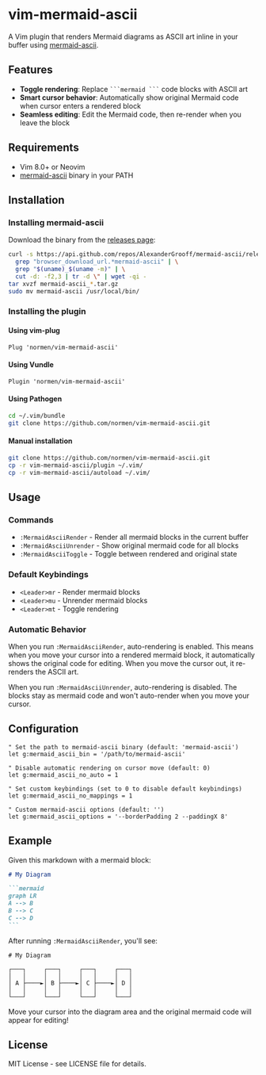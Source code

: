 # vim-mermaid-ascii

A Vim plugin that renders Mermaid diagrams as ASCII art inline in your buffer using [mermaid-ascii](https://github.com/AlexanderGrooff/mermaid-ascii).

## Features

- **Toggle rendering**: Replace ` ```mermaid ``` ` code blocks with ASCII art
- **Smart cursor behavior**: Automatically show original Mermaid code when cursor enters a rendered block
- **Seamless editing**: Edit the Mermaid code, then re-render when you leave the block

## Requirements

- Vim 8.0+ or Neovim
- [mermaid-ascii](https://github.com/AlexanderGrooff/mermaid-ascii) binary in your PATH

## Installation

### Installing mermaid-ascii

Download the binary from the [releases page](https://github.com/AlexanderGrooff/mermaid-ascii/releases):

```bash
curl -s https://api.github.com/repos/AlexanderGrooff/mermaid-ascii/releases/latest | \
  grep "browser_download_url.*mermaid-ascii" | \
  grep "$(uname)_$(uname -m)" | \
  cut -d: -f2,3 | tr -d \" | wget -qi -
tar xvzf mermaid-ascii_*.tar.gz
sudo mv mermaid-ascii /usr/local/bin/
```

### Installing the plugin

#### Using vim-plug

```vim
Plug 'normen/vim-mermaid-ascii'
```

#### Using Vundle

```vim
Plugin 'normen/vim-mermaid-ascii'
```

#### Using Pathogen

```bash
cd ~/.vim/bundle
git clone https://github.com/normen/vim-mermaid-ascii.git
```

#### Manual installation

```bash
git clone https://github.com/normen/vim-mermaid-ascii.git
cp -r vim-mermaid-ascii/plugin ~/.vim/
cp -r vim-mermaid-ascii/autoload ~/.vim/
```

## Usage

### Commands

- `:MermaidAsciiRender` - Render all mermaid blocks in the current buffer
- `:MermaidAsciiUnrender` - Show original mermaid code for all blocks
- `:MermaidAsciiToggle` - Toggle between rendered and original state

### Default Keybindings

- `<Leader>mr` - Render mermaid blocks
- `<Leader>mu` - Unrender mermaid blocks
- `<Leader>mt` - Toggle rendering

### Automatic Behavior

When you run `:MermaidAsciiRender`, auto-rendering is enabled. This means when you move your cursor into a rendered mermaid block, it automatically shows the original code for editing. When you move the cursor out, it re-renders the ASCII art.

When you run `:MermaidAsciiUnrender`, auto-rendering is disabled. The blocks stay as mermaid code and won't auto-render when you move your cursor.

## Configuration

```vim
" Set the path to mermaid-ascii binary (default: 'mermaid-ascii')
let g:mermaid_ascii_bin = '/path/to/mermaid-ascii'

" Disable automatic rendering on cursor move (default: 0)
let g:mermaid_ascii_no_auto = 1

" Set custom keybindings (set to 0 to disable default keybindings)
let g:mermaid_ascii_no_mappings = 1

" Custom mermaid-ascii options (default: '')
let g:mermaid_ascii_options = '--borderPadding 2 --paddingX 8'
```

## Example

Given this markdown with a mermaid block:

~~~markdown
# My Diagram

```mermaid
graph LR
A --> B
B --> C
C --> D
```
~~~

After running `:MermaidAsciiRender`, you'll see:

```
# My Diagram

┌───┐     ┌───┐     ┌───┐     ┌───┐
│   │     │   │     │   │     │   │
│ A ├────►│ B ├────►│ C ├────►│ D │
│   │     │   │     │   │     │   │
└───┘     └───┘     └───┘     └───┘
```

Move your cursor into the diagram area and the original mermaid code will appear for editing!

## License

MIT License - see LICENSE file for details.
